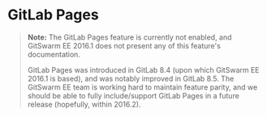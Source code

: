 # GitLab Pages

> **Note:** The GitLab Pages feature is currently not enabled, and GitSwarm
> EE 2016.1 does not present any of this feature's documentation.
>
> GitLab Pages was introduced in GitLab 8.4 (upon which GitSwarm EE 2016.1
> is based), and was notably improved in GitLab 8.5. The GitSwarm EE team
> is working hard to maintain feature parity, and we should be able to
> fully include/support GitLab Pages in a future release (hopefully, within
> 2016.2).
